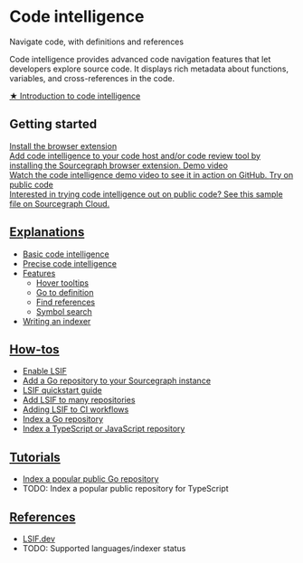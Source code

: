 # Code intelligence

<p class="subtitle">Navigate code, with definitions and references</p>

<p class="lead">
Code intelligence provides advanced code navigation features that let developers explore source code. It displays rich metadata about functions, variables, and cross-references in the code.
</p>

<div class="cta-group">
<a class="btn btn-primary" href="explanations/introduction_to_code_intelligence">★ Introduction to code intelligence</a>
</div>

## Getting started

<div class="getting-started">
  <a href="../../integration/browser_extension" class="btn" alt="Install the browser extension">
   <span>Install the browser extension</span>
   </br>
   Add code intelligence to your code host and/or code review tool by installing the Sourcegraph browser extension.
  </a>

  <a href="https://www.youtube.com/watch?v=kRFeSK5yCh8" class="btn" alt="Watch the code intelligence demo video">
   <span>Demo video</span>
   </br>
   Watch the code intelligence demo video to see it in action on GitHub.
  </a>

  <a href="https://sourcegraph.com/github.com/dgrijalva/jwt-go/-/blob/token.go#L37:6$references" class="btn" alt="Try code intelligence on public code">
   <span>Try on public code</span>
   </br>
   Interested in trying code intelligence out on public code? See this sample file on Sourcegraph Cloud.
  </a>
</div>

## [Explanations](explanations/index.md)

- [Basic code intelligence](explanations/basic_code_intelligence.md)
- [Precise code intelligence](explanations/precise_code_intelligence.md)
- [Features](explanations/features.md)
  - [Hover tooltips](explanations/features.md#hover-tooltips-with-documentation-and-type-signatures)
  - [Go to definition](explanations/features.md#go-to-definition)
  - [Find references](explanations/features.md#find-references)
  - [Symbol search](explanations/features.md#symbol-search)
- [Writing an indexer](explanations/writing_an_indexer.md)

## [How-tos](how-to/index.md)

- [Enable LSIF](how-to/enable_lsif.md)
- [Add a Go repository to your Sourcegraph instance](how-to/add_a_go_repository.md)
- [LSIF quickstart guide](lsif_quickstart.md)
- [Add LSIF to many repositories](how-to/adding_lsif_to_many_repos.md)
- [Adding LSIF to CI workflows](how-to/adding_lsif_to_workflows.md)
- [Index a Go repository](how-to/index_a_go_repository.md)
- [Index a TypeScript or JavaScript repository](how-to/index_a_typescript_and_javascript_repository.md)

## [Tutorials](tutorials/index.md)

- [Index a popular public Go repository](tutorials/indexing_go_repo.md)
- TODO: Index a popular public repository for TypeScript

## [References](references/index.md)

- [LSIF.dev](https://lsif.dev/)
- TODO: Supported languages/indexer status
